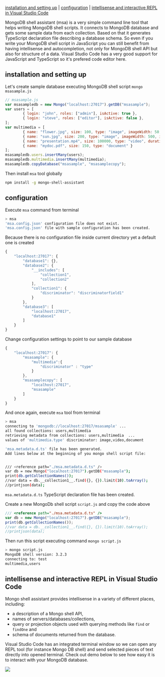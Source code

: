 
[installation and setting up](#installation-and-setting-up) | [configuration](#configuration) | [intellisense and interactive REPL in Visual Studio Code](#intellisense-and-interactive-repl-in-visual-studio-code)

MongoDB shell assistant (msa) is a very simple command line tool that helps writing MongoDB shell scripts. It connects to MongoDB database and gets some sample data from each collection. Based on that it generates TypeScript declaration file describing a database schema. So even if you write your MongoDB shell script in JavaScript you can still benefit from having intellisense and autocompletion, not only for MongoDB shell API but also for structure of a data. Visual Studio Code has a very good support for JavaScript and TypeScript so it's prefered code editor here.


## installation and setting up

Let's create sample database executing MongoDB shell script `mongo msasample.js`

```JavaScript
// msasample.js
var msasampledb = new Mongo("localhost:27017").getDB("msasample");
var users = [
        { login: "john", roles: ["admin"], isActive: true },
        { login: "steve", roles: ["editor"], isActive: false },
];
var multimedia = [
        { name: "flower.jpg", size: 100, type: "image", imageWidth: 50, imageHeight: 50 },
        { name: "sun.jpg", size: 200, type: "image", imageWidth: 500, imageHeight: 500 },
        { name: "presentation.mp4", size: 100000, type: "video", duration: 60 },
        { name: "mydoc.pdf", size: 150, type: "document" }
];
msasampledb.users.insertMany(users);
msasampledb.multimedia.insertMany(multimedia);
msasampledb.copyDatabase("msasample", "msasamplecopy");
```

Then install `msa` tool globally

```bash
npm install -g mongo-shell-assistant
```

## configuration

Execute `msa` command from terminal

```bash
> msa
'msa.config.json' configuration file does not exist.
'msa.config.json' file with sample configuration has been created.
```

Because there is no configuration file inside current directory yet a default one is created

```JavaScript
{
	"localhost:27017": {
		"database1": {},
		"database2": {
			"__includes": [
				"collection1",
				"collection2"
			],
			"collection1": {
				"discriminator": "discriminatorfield1"
			}
		},
		"database3": [
			"localhost:27017",
			"database1"
		]
	}
}
```

Change configuration settings to point to our sample database

```JavaScript
{
	"localhost:27017": {
		"msasample": {
			"multimedia":{
				"discriminator" : "type"
			}
		},
		"msasamplecopy": [
			"localhost:27017",
			"msasample"
		]
	}
}
```

And once again, execute `msa` tool from terminal

```bash
> msa
connecting to 'mongodb://localhost:27017/msasample' ...
all found collections: users,multimedia
retrieving metadata from collections: users,multimedia  ...
values of 'multimedia.type' discriminator: image,video,document

'msa.metadata.d.ts' file has been generated.
Add lines below at the beginning of you mongo shell script file:


/// <reference path="./msa.metadata.d.ts" />
var db = new Mongo("localhost:27017").getDB("msasample");
print(db.getCollectionNames());
//var data = db.__collection1__.find({}, {}).limit(10).toArray();
//printjson(data);
```

`msa.metadata.d.ts` TypeScript declaration file has been created.

Create a new MongoDb shell script `script.js` and copy the code above

```JavaScript
/// <reference path="./msa.metadata.d.ts" />
var db = new Mongo("localhost:27017").getDB("msasample");
print(db.getCollectionNames());
//var data = db.__collection1__.find({}, {}).limit(10).toArray();
//printjson(data);
```

Then run this script executing command `mongo script.js`

```bash
> mongo script.js
MongoDB shell version: 3.2.3
connecting to: test
multimedia,users
```

## intellisense and interactive REPL in Visual Studio Code

Mongo shell assistant provides intellisense in a variety of different places, including:

* a description of a Mongo shell API, 
* names of servers/databases/collections, 
* query or projection objects used with querying methods like `find` or `findOne` and 
* schema of documents returned from the database. 

Visual Studio Code has an integrated terminal window so we can open any REPL tool (for instance Mongo DB shell) and send selected pieces of text directly into opened terminal. Check out demo below to see how easy it is to interact with your MongoDB database. 

![](https://raw.githubusercontent.com/marcinnajder/mongo-shell-assistant/master/samples/demo/msa_demo_6__.gif)
